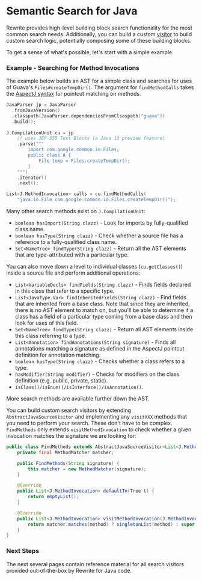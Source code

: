 # Semantic Search for Java

Rewrite provides high-level building block search functionality for the most common search needs. Additionally, you can build a custom [visitor](../../v1beta/visitor.md) to build custom search logic, potentially composing some of these building blocks.

To get a sense of what's possible, let's start with a simple example.

### Example - Searching for Method Invocations

The example below builds an AST for a simple class and searches for uses of Guava's `Files#createTempDir()`. The argument for `findMethodCalls` takes the [AspectJ syntax](https://www.eclipse.org/aspectj/doc/next/adk15notebook/ataspectj-pcadvice.html) for pointcut matching on methods.

```kotlin
JavaParser jp = JavaParser
  .fromJavaVersion()
  .classpath(JavaParser.dependenciesFromClsaspath("guava"))
  .build();
    
J.CompilationUnit cu = jp
    // uses JEP-355 Text Blocks (a Java 13 preview feature)
    .parse("""
        import com.google.common.io.Files;
        public class A {
            File temp = Files.createTempDir();
        }
    """)
    .iterator()
    .next();

List<J.MethodInvocation> calls = cu.findMethodCalls(
    "java.io.File com.google.common.io.Files.createTempDir()");
```

Many other search methods exist on `J.CompilationUnit`:

* `boolean hasImport(String clazz)` - Look for imports by fully-qualified class name.
* `boolean hasType(String clazz)` - Check whether a source file has a reference to a fully-qualified class name.
* `Set<NameTree> findType(String clazz)` - Return all the AST elements that are type-attributed with a particular type.

You can also move down a level to individual classes \(`cu.getClasses()`\) inside a source file and perform additional operations:

* `List<VariableDecls> findFields(String clazz)` - Finds fields declared in this class that refer to a specific type.
* `List<JavaType.Var> findInheritedFields(String clazz)` - Find fields that are inherited from a base class. Note that since they are inherited, there is no AST element to match on, but you'll be able to determine if a class has a field of a particular type coming from a base class and then look for uses of this field.
* `Set<NameTree> findType(String clazz)` - Return all AST elements inside this class referring to a type.
* `List<Annotation> findAnnotations(String signature)` - Finds all annotations matching a signature as defined in the AspectJ pointcut definition for annotation matching.
* `boolean hasType(String clazz)` - Checks whether a class refers to a type.
* `hasModifier(String modifier)` - Checks for modifiers on the class definition \(e.g. public, private, static\).
* `isClass()/isEnum()/isInterface()/isAnnotation()`.

More search methods are available further down the AST.

You can build custom search visitors by extending `AbstractJavaSourceVisitor` and implementing any `visitXXX` methods that you need to perform your search. These don't have to be complex. `FindMethods` only extends `visitMethodInvocation` to check whether a given invocation matches the signature we are looking for:

```java
public class FindMethods extends AbstractJavaSourceVisitor<List<J.MethodInvocation>> {
    private final MethodMatcher matcher;

    public FindMethods(String signature) {
        this.matcher = new MethodMatcher(signature);
    }

    @Override
    public List<J.MethodInvocation> defaultTo(Tree t) {
        return emptyList();
    }

    @Override
    public List<J.MethodInvocation> visitMethodInvocation(J.MethodInvocation method) {
        return matcher.matches(method) ? singletonList(method) : super.visitMethodInvocation(method);
    }
}
```

### Next Steps

The next several pages contain reference material for all search visitors provided out-of-the-box by Rewrite for Java code.


